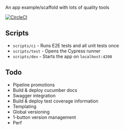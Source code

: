 An app example/scaffold with lots of quality tools

[![CircleCI](https://circleci.com/gh/kylecoberly/docker-architecture.svg?style=svg)](https://circleci.com/gh/kylecoberly/docker-architecture)

## Scripts

* `scripts/ci` - Runs E2E tests and all unit tests once
* `scripts/test` - Opens the Cypress runner
* `scripts/dev` - Starts the app on `localhost:4200`

## Todo

* Pipeline promotions
* Build & deploy cucumber docs
* Swagger integration
* Build & deploy test coverage information
* Templating
* Global versioning
* 1-button version management
* Perf

